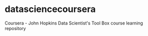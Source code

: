 datasciencecoursera
===================

Coursera - John Hopkins Data Scientist's Tool Box course learning repository
